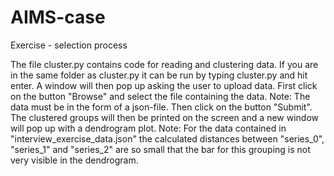 # AIMS-case
Exercise - selection process 

The file cluster.py contains code for reading and clustering data.
If you are in the same folder as cluster.py it can be run by typing cluster.py and hit enter.
A window will then pop up asking the user to upload data.
First click on the button "Browse" and select the file containing the data.
Note: The data must be in the form of a json-file.
Then click on the button "Submit". The clustered groups will then be printed on the screen 
and a new window will pop up with a dendrogram plot.
Note: For the data contained in "interview_exercise_data.json"
the calculated distances between "series_0", "series_1" and "series_2" are so small that the 
bar for this grouping is not very visible in the dendrogram.
